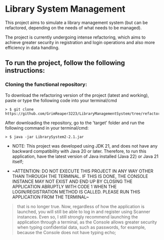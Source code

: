 # Library System Management

This project aims to simulate a library management system (but can be refactored, depending on the needs of what needs to be managed).

The project is currently undergoing intense refactoring, which aims to achieve greater security in registration and login operations and also more efficiency in data handling.

## To run the project, follow the following instructions:

### Cloning the functional repository:

To download the refactoring version of the project (latest and working), paste or type the following code into your terminal/cmd

```shell
> $ git clone https://github.com/GrimReaper3223/LibraryManagementSystem/tree/refactory
```
After downloading the repository, go to the 'target' folder and run the following command in your terminal/cmd:

```shell
> $ java -jar LibrarySystem2-2.1.jar
```

* NOTE: This project was developed using JDK 21, and does not have any backward compatibility with Java 20 or later. Therefore, to run this application, have the latest version of Java installed (Java 22) or Java 21 itself;


* ~ATTENTION: DO NOT EXECUTE THIS PROJECT IN ANY WAY OTHER THAN THROUGH THE TERMINAL. IF THIS IS DONE, THE CONSOLE INSTANCE MAY NOT EXIST AND END UP BY CLOSING THE APPLICATION ABRUPTLY WITH CODE 1 WHEN THE LOGIN/REGISTRATION METHOD IS CALLED. PLEASE RUN THIS APPLICATION FROM THE TERMINAL~
> that is no longer true. Now, regardless of how the application is launched, you will still be able to log in and register using Scanner instances. Even so, I still strongly recommend launching the application through a terminal, as the Console allows greater security when typing confidential data, such as passwords, for example, because the Console does not have typing echo;
